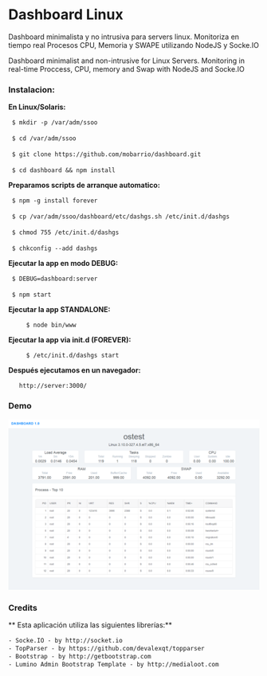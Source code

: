 Dashboard Linux
===

Dashboard minimalista y no intrusiva para servers linux. Monitoriza en tiempo real Procesos CPU, Memoria y SWAPE utilizando NodeJS y Socke.IO

Dashboard minimalist and non-intrusive for Linux Servers. Monitoring in real-time Proccess, CPU, memory and Swap with NodeJS and Socke.IO

### Instalacion:

**En Linux/Solaris:**

```
 $ mkdir -p /var/adm/ssoo

 $ cd /var/adm/ssoo 

 $ git clone https://github.com/mobarrio/dashboard.git

 $ cd dashboard && npm install
```


**Preparamos scripts de arranque automatico:**
```
 $ npm -g install forever
   
 $ cp /var/adm/ssoo/dashboard/etc/dashgs.sh /etc/init.d/dashgs
   
 $ chmod 755 /etc/init.d/dashgs
   
 $ chkconfig --add dashgs
```

 
**Ejecutar la app en modo DEBUG:**
```
 $ DEBUG=dashboard:server

 $ npm start
```


**Ejecutar la app STANDALONE:**
```
     $ node bin/www
```


**Ejecutar la app via init.d (FOREVER):**
```
     $ /etc/init.d/dashgs start
```

   
**Después ejecutamos en un navegador:**
```
   http://server:3000/
```
   

### Demo
<img src="https://raw.githubusercontent.com/mobarrio/Dashboard/master/public/images/Dashboard.png" />
   
### Credits
**
Esta aplicación utiliza las siguientes librerías:**

```
- Socke.IO - by http://socket.io
- TopParser - by https://github.com/devalexqt/topparser
- Bootstrap - by http://getbootstrap.com
- Lumino Admin Bootstrap Template - by http://medialoot.com
```